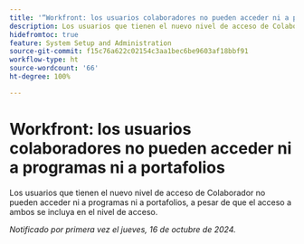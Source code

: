 ```yaml
---
title: '“Workfront: los usuarios colaboradores no pueden acceder ni a programas ni a portafolios”'
description: Los usuarios que tienen el nuevo nivel de acceso de Colaborador no pueden acceder ni a programas ni a portafolios, a pesar de que el acceso a ambos se incluya en el nivel de acceso.
hidefromtoc: true
feature: System Setup and Administration
source-git-commit: f15c76a622c02154c3aa1bec6be9603af18bbf91
workflow-type: ht
source-wordcount: '66'
ht-degree: 100%

---
```


# Workfront: los usuarios colaboradores no pueden acceder ni a programas ni a portafolios

Los usuarios que tienen el nuevo nivel de acceso de Colaborador no pueden acceder ni a programas ni a portafolios, a pesar de que el acceso a ambos se incluya en el nivel de acceso.

_Notificado por primera vez el jueves, 16 de octubre de 2024._
